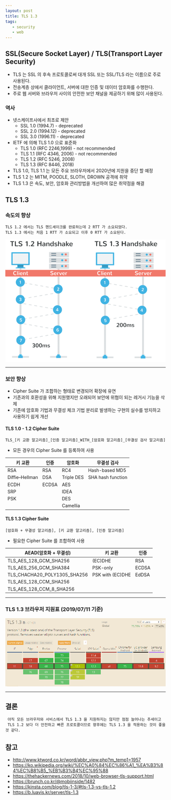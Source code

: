 ```yaml
---
layout: post
title: TLS 1.3
tags:
   - security
   - web
---
```


## SSL(Secure Socket Layer) / TLS(Transport Layer Security)
* TLS 는 SSL 의 후속 프로토콜로써 대개 SSL 또는 SSL/TLS 라는 이름으로 주로 사용된다.
* 전송계층 상에서 클라이언트, 서버에 대한 인증 및 데이터 암호화를 수행한다.
* 주로 웹 서버와 브라우저 사이의 안전한 보안 채널을 제공하기 위해 많이 사용된다.
 

### 역사
* 넷스케이프사에서 최초로 제안
    * SSL 1.0 (1994.7) - deprecated
    * SSL 2.0 (1994.12) - deprecated
    * SSL 3.0 (1996.11) - deprecated
* IETF 에 의해 TLS 1.0 으로 표준화
    * TLS 1.0 (RFC 2246,1999) - not recommended
    * TLS 1.1 (RFC 4346, 2006) - not recommended
    * TLS 1.2 (RFC 5246, 2008)
    * TLS 1.3 (RFC 8446, 2018)
* TLS 1.0, TLS 1.1 는 모든 주요 브라우저에서 2020년에 지원을 중단 할 예정
* TLS 1.2 는 MITM, POODLE, SLOTH, DROWN 공격에 취약
* TLS 1.3 은 속도, 보안, 암호화 관리방법을 개선하여 많은 취약점을 해결

## TLS 1.3
### 속도의 향상
    TLS 1.2 에서는 TLS 핸드셰이크를 완료하는데 2 RTT 가 소요되었다.
    TLS 1.3 에서는 처음 1 RTT 가 소요되고 이후 0 RTT 가 소요된다.
![handshake](../images/2019-07-11-tls1.3/handshake.png)

---
### 보안 향상
* Cipher Suite 가 조합하는 형태로 변경되어 확장에 유연
* 기존과의 호환성을 위해 지원했지만 오래되어 보안에 위협이 되는 레거시 기능을 삭제
* 기존에 암호화 기법과 무결성 체크 기법 분리로 발생하는 구현의 실수를 방지하고 사용하기 쉽게 개선 

#### TLS 1.0 - 1.2 Cipher Suite
    TLS_[키 교환 알고리즘]_[인증 알고리즘]_WITH_[암호화 알고리즘]_[무결성 검사 알고리즘]
* 모든 경우의 Cipher Suite 를 등록하여 사용

|키 교환|인증|암호화|무결성 검사|
|---|---|---|---|
|RSA|RSA|RC4|Hash-based MD5|
|Diffie–Hellman|DSA|Triple DES|SHA hash function|
|ECDH|ECDSA|AES| |
|SRP| |IDEA| |
|PSK| |DES| |
| | |Camellia| |

#### TLS 1.3 Cipher Suite
    [암호화 + 무결성 알고리즘], [키 교환 알고리즘], [인증 알고리즘]    
* 필요한 Cipher Suite 를 조합하여 사용

|AEAD(암호화 + 무결성)|키 교환|인증|
|---|---|---|
|TLS_AES_128_GCM_SHA256|(EC)DHE|RSA|
|TLS_AES_256_GCM_SHA384|PSK-only|ECDSA|
|TLS_CHACHA20_POLY1305_SHA256|PSK with (EC)DHE|EdDSA|
|TLS_AES_128_CCM_SHA256| | |
|TLS_AES_128_CCM_8_SHA256| | |

---
### TLS 1.3 브라우저 지원표 (2019/07/11 기준)
![handshake](../images/2019-07-11-tls1.3/support-table.png)

---

## 결론
     아직 모든 브라우저와 서비스에서 TLS 1.3 을 지원하지는 않지만 점점 늘어나는 추세이고
     TLS 1.2 보다 더 안전하고 빠른 프로토콜이므로 향후에는 TLS 1.3 을 적용하는 것이 좋을 것 같다.

## 참고
* http://www.ktword.co.kr/word/abbr_view.php?m_temp1=1957
* https://ko.wikipedia.org/wiki/%EC%A0%84%EC%86%A1_%EA%B3%84%EC%B8%B5_%EB%B3%B4%EC%95%88
* https://thehackernews.com/2018/10/web-browser-tls-support.html
* https://brunch.co.kr/@mobiinside/1482
* https://kinsta.com/blog/tls-1-3/#tls-1.3-vs-tls-1.2
* https://b.luavis.kr/server/tls-1.3